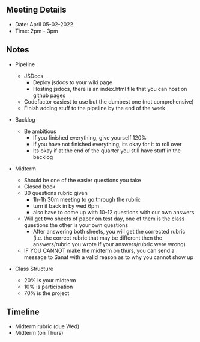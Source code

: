 ## Meeting Details

- Date: April 05-02-2022
- Time: 2pm - 3pm


## Notes

- Pipeline
	- JSDocs
		- Deploy jsdocs to your wiki page
		- Hosting jsdocs, there is an index.html file that you can host on github pages
	- Codefactor easiest to use but the dumbest one (not comprehensive)
	- Finish adding stuff to the pipeline by the end of the week

- Backlog
	- Be ambitious
		- If you finished everything, give yourself 120%
		- If you have not finished everything, its okay for it to roll over
		- Its okay if at the end of the quarter you still have stuff in the backlog

- Midterm
	- Should be one of the easier questions you take
	- Closed book
	- 30 questions rubric given
		- 1h-1h 30m meeting to go through the rubric
		- turn it back in by wed 6pm
		- also have to come up with 10-12 questions with our own answers
	- Will get two sheets of paper on test day, one of them is the class questions the other is your own questions
		- After answering both sheets, you will get the corrected rubric (i.e. the correct rubric that may be different then the answers/rubric you wrote if your answers/rubric were wrong)
	- IF YOU CANNOT make the midterm on thurs, you can send a message to Sanat with a valid reason as to why you cannot show up

- Class Structure
	- 20% is your midterm
	- 10% is participation
	- 70% is the project


## Timeline

- Midterm rubric (due Wed)
- Midterm (on Thurs)
